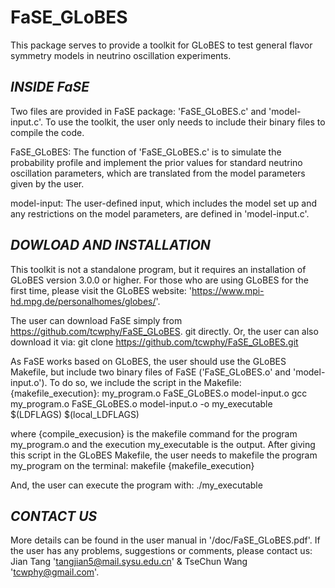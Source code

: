 # FaSE_GLoBES
This package serves to provide a toolkit for GLoBES to test general flavor symmetry models in neutrino oscillation experiments.


*INSIDE FaSE*
-----------------
Two files are provided in FaSE package: 'FaSE_GLoBES.c'  and 'model-input.c'. To use the toolkit, the user only needs to include their binary files to compile the code.

FaSE_GLoBES: The function of 'FaSE_GLoBES.c' is to simulate the probability profile and implement the prior values for standard neutrino oscillation parameters, which are translated from the model parameters given by the user.

model-input: The user-defined input, which includes the model set up and any restrictions on the model parameters, are defined in 'model-input.c'.



*DOWLOAD AND INSTALLATION*
---------------------------------------
This toolkit is not a standalone program, but it requires an installation of GLoBES version 3.0.0 or higher. For those who are using GLoBES for the first time, please visit the GLoBES website: 'https://www.mpi-hd.mpg.de/personalhomes/globes/'.

The user can download FaSE simply from https://github.com/tcwphy/FaSE_GLoBES. git directly. Or, the user can also download it via:
git clone https://github.com/tcwphy/FaSE_GLoBES.git

As FaSE works based on GLoBES, the user should use the GLoBES Makefile, but include two binary files of FaSE ('FaSE_GLoBES.o'  and 'model-input.o'). To do so, we include the script in the Makefile:
{makefile_execution}:  my_program.o FaSE_GLoBES.o model-input.o
gcc my_program.o FaSE_GLoBES.o model-input.o -o my_executable $(LDFLAGS) $(local_LDFLAGS)

where {compile_execusion} is the makefile command for the program my_program.o and the execution my_executable is the output. After giving this script in the GLoBES Makefile, the user needs to makefile the program my_program on the terminal:
makefile {makefile_execution}

And, the user can execute the program with:
./my_executable



*CONTACT US*
------------------
More details can be found in the user manual in '/doc/FaSE_GLoBES.pdf'.
If the user has any problems, suggestions or comments, please contact us:
Jian Tang 'tangjian5@mail.sysu.edu.cn' & TseChun Wang 'tcwphy@gmail.com'.
